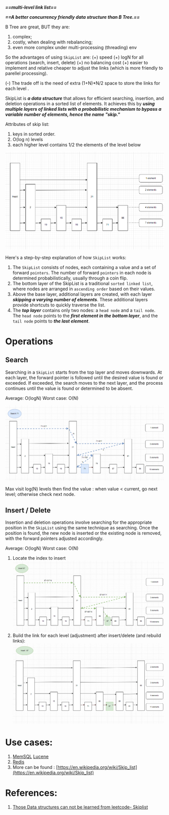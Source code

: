 ***==multi-level link list==***

***==A better concurrency friendly data structure than B Tree.==***

B Tree are great, BUT they are:
1. complex;
2. costly, when dealing with rebalancing;
3. even more complex under multi-processing (threading) env

So the advantages of using `SkipList` are:
	(+) speed
	(+) logN for all operations (search, insert, delete)
	(+) no balancing cost
	(+) easier to implement and relative cheaper to adjust the links (which is more friendly to parellel processing).
	
(-) The trade off is the need of extra (1+N)*N/2 space to store the links for each level .

SkipList is ***a data structure*** that allows for efficient searching, insertion, and deletion operations in a sorted list of elements. It achieves this by ***using multiple layers of linked lists with a probabilistic mechanism to bypass a variable number of elements, hence the name "skip."*** 

Attributes of skip list:
1. keys in sorted order.
2. O(log n) levels
3. each higher level contains 1/2 the elements of the level below

![Pasted image 20231019131557](../../../_Attachments/Pasted%20image%2020231019131557.png)

Here's a step-by-step explanation of how `SkipList` works:
1. The `SkipList` consists of nodes, each containing a value and a set of forward `pointers`. The number of forward `pointers` in each node is determined probabilistically, usually through a coin flip.
2. The bottom layer of the SkipList is a traditional `sorted linked list`, where nodes are arranged in `ascending order` based on their values.
3. Above the base layer, additional layers are created, with each layer ***skipping a varying number of elements***. These additional layers provide shortcuts to quickly traverse the list.
4. The ***top layer*** contains only two nodes: a `head node` and a `tail node`. The `head node` points to the ***first element in the bottom layer***, and the `tail node` points to ***the last element***.

# Operations
## Search
Searching in a `SkipList` starts from the top layer and moves downwards. At each layer, the forward pointer is followed until the desired value is found or exceeded. If exceeded, the search moves to the next layer, and the process continues until the value is found or determined to be absent.

Average: O(logN)
Worst case: O(N)


![Pasted image 20231019132106](../../../_Attachments/Pasted%20image%2020231019132106.png)

Max visit log(N) levels then find the value : when value < current, go next level; otherwise check next node.

## Insert / Delete
Insertion and deletion operations involve searching for the appropriate position in the `SkipList` using the same technique as searching. Once the position is found, the new node is inserted or the existing node is removed, with the forward pointers adjusted accordingly.

Average: O(logN)
Worst case: O(N)

1. Locate the index to insert
![Pasted image 20231019132304](../../../_Attachments/Pasted%20image%2020231019132304.png)
2. Build the link for each level (adjustment) after insert/delete (and rebuild links):
   ![Pasted image 20231019132504](../../../_Attachments/Pasted%20image%2020231019132504.png)

# Use cases:
1. [MemSQL](https://en.wikipedia.org/wiki/MemSQL) [Lucene](https://en.wikipedia.org/wiki/Lucene)
2. [Redis](https://en.wikipedia.org/wiki/Redis)
3. More can be found : [https://en.wikipedia.org/wiki/Skip_list](https://en.wikipedia.org/wiki/Skip_list)


# References:
1. [Those Data structures can not be learned from leetcode- Skiplist](https://iorilan.medium.com/those-data-structures-can-not-be-learned-from-leetcode-skiplist-2b592d11e307)